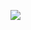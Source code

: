 ![](https://www.nta.go.jp/tmp/6b7265bf-46d4-404e-9482-074f065d382f/images/89c571c42b453d65684954b61f35ad8342d3b341bc982209b71b00761134890a.jpg)